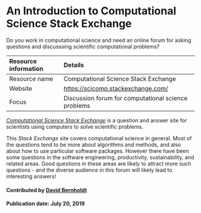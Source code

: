 # An Introduction to Computational Science Stack Exchange
<!--deck start-->
Do you work in computational science and need an online forum for asking questions and discusssing scientific computational problems? 
<!--deck end-->

Resource information | Details
:--- | :--- 
Resource name  | Computational Science Stack Exchange
Website  | https://scicomp.stackexchange.com/
Focus | Discussion forum for computational science problems

*[Computational Science Stack Exchange](https://scicomp.stackexchange.com/)* is a question and answer site for scientists using computers to solve scientific problems.

This *Stack Exchange* site covers computational science in general.  Most of the questions tend to be more about algorithms and methods, and also about how to use particular software packages.  However there have been some questions in the software engineering, productivity, sustainability, and related areas.  Good questions in these areas are likely to attract more such questions - and the diverse audience in this forum will likely lead to interesting answers!

<!---
     Native image is too large.  Need to reduce size for reasonable display.
![alt text](https://cdn.sstatic.net/Sites/stackoverflow/company/img/logos/se/se-logo.png "Stack Exchange Logo")
--->
#### Contributed by [David Bernholdt](http://github.com/bernhold)

#### Publication date: July 20, 2019 

<!---
Publish: yes
Categories: Collaboration
Topics: Discussion and question sites
Tags: website, service
Level: 2
Prerequisites: defaults
Aggregate: none
--->
